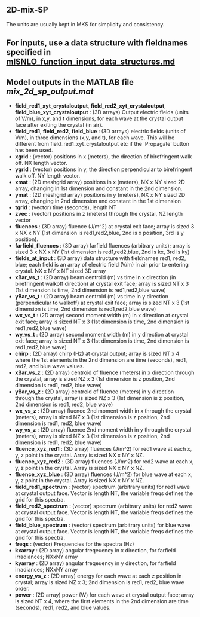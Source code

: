 ## 2D-mix-SP
The units are usually kept in MKS for simplicity and consistency.

## For inputs, use a data structure with fieldnames specified in [mlSNLO_function_input_data_structures.md](mlSNLO_function_input_data_structures.md)

## Model outputs in the MATLAB file *mix_2d_sp_output.mat*
*   **field_red1_xyt_crystaloutput**, **field_red2_xyt_crystaloutput**, **field_blue_xyt_crystaloutput** 	: (3D arrays) Output electric fields (units of V/m), in x,y, and t dimensions, for each wave at the crystal output face after exiting the crystal (in air).
*   **field_red1**, **field_red2**, **field_blue** : (3D arrays) electric fields (units of V/m), in three dimensions (x,y, and t), for each wave. This will be different from field_red1_xyt_crystaloutput etc if the 'Propagate' button has been used.
*   **xgrid** 			: (vector) positions in x (meters), the direction of birefringent walk off. NX length vector.
*   **ygrid** 			: (vector) positions in y, the direction perpendicular to birefringent walk off. NY length vector.
*   **xmat** 				: (2D meshgrid array) positions in x (meters), NX x NY sized 2D array, changing in 1st dimension and constant in the 2nd dimension.
*   **ymat**				: (2D meshgrid array) positions in y (meters), NX x NY sized 2D array, changing in 2nd dimension and constant in the 1st dimension
*   **tgrid** 			: (vector) time (seconds), length NT  
*   **zvec** 				: (vector) positions in z (meters) through the crystal, NZ length vector
*   **fluences** 			: (3D array) fluence (J/m^2) at crystal exit face; array is sized 3 x NX x NY (1st dimension is red1,red2,blue, 2nd is x position, 3rd is y position).
*   **farfield_fluences** : (3D array) farfield fluences (arbitrary units); array is sized 3 x NX x NY (1st dimension is red1,red2,blue, 2nd is kx, 3rd is ky)
*   **fields_at_input** 	: (3D array) data structure with fieldnames red1, red2, blue; each field is an array of electric field (V/m) in air prior to entering crystal. NX x NY x NT sized 3D array
*   **xBar_vs_t** 		: (2D array) beam centroid (m) vs time in x direction (in birefringent walkoff direction) at crystal exit face; array is sized NT x 3 (1st dimension is time, 2nd dimension is red1,red2,blue wave)
*   **yBar_vs_t** 		: (2D array) beam centroid (m) vs time in y direction (perpendicular to walkoff) at crystal exit face; array is sized NT x 3 (1st dimension is time, 2nd dimension is red1,red2,blue wave)
*   **wx_vs_t**   		: (2D array) second moment width (m) in x direction at crystal exit face; array is sized NT x 3 (1st dimension is time, 2nd dimension is red1,red2,blue wave)
*   **wy_vs_t** 			: (2D array) second moment width (m) in y direction at crystal exit face; array is sized NT x 3 (1st dimension is time, 2nd dimension is red1,red2,blue wave)
*   **chirp**				: (2D array) chirp (Hz) at crystal output; array is sized NT x 4 where the 1st elements in the 2nd dimension are time (seconds), red1, red2, and blue wave values.
*   **xBar_vs_z**			: (2D array) centroid of fluence (meters) in x direction through the crystal, array is sized NZ x 3 (1st dimension is z position, 2nd dimension is red1, red2, blue wave)
*   **yBar_vs_z** 		: (2D array) centroid of fluence (meters) in y direction through the crystal, array is sized NZ x 3 (1st dimension is z position, 2nd dimension is red1, red2, blue wave)
*   **wx_vs_z** 			: (2D array) fluence 2nd moment width in x through the crystal (meters), array is sized NZ x 3 (1st dimension is z position, 2nd dimension is red1, red2, blue wave)
*   **wy_vs_z** 			: (2D array) fluence 2nd moment width in y through the crystal (meters), array is sized NZ x 3 (1st dimension is z position, 2nd dimension is red1, red2, blue wave)
*   **fluence_xyz_red1** 	: (3D array) fluences (J/m^2) for red1 wave at each x, y, z point in the crystal. Array is sized NX x NY x NZ.
*   **fluence_xyz_red2** 	: (3D array) fluences (J/m^2) for red2 wave at each x, y, z point in the crystal. Array is sized NX x NY x NZ.
*   **fluence_xyz_blue** 	: (3D array) fluences (J/m^2) for blue wave at each x, y, z point in the crystal. Array is sized NX x NY x NZ.
*   **field_red1_spectrum** 	: (vector) spectrum (arbitrary units) for red1 wave at crystal output face. Vector is length NT, the variable freqs defines the grid for this spectra.
*   **field_red2_spectrum**	: (vector) spectrum (arbitrary units) for red2 wave at crystal output face. Vector is length NT, the variable freqs defines the grid for this spectra.
*   **field_blue_spectrum**	: (vector) spectrum (arbitrary units) for blue wave at crystal output face. Vector is length NT, the variable freqs defines the grid for this spectra.
*   **freqs** 			: (vector) Frequencies for the spectra (Hz)
*   **kxarray** 			: (2D array) angular freqeuency in x direction, for farfield irradiances; NXxNY array
*   **kyarray** 			: (2D array) angular freqeuency in y direction, for farfield irradiances; NXxNY array
*   **energy_vs_z** 		: (2D array) energy for each wave at each z position in crystal; array is sized NZ x 3; 2nd dimension is red1, red2, blue wave order.
*   **power** 			: (2D array) power (W) for each wave at crystal output face; array is sized NT x 4, where the first elements in the 2nd dimension are time (seconds), red1, red2, and blue values.
